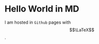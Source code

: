 # Hello World in MD
<!-- MathJax 
<script type="text/javascript" src="https://cdnjs.cloudflare.com/ajax/libs/mathjax/2.7.3/MathJax.js?config=TeX-AMS-MML_HTMLorMML"/> -->

I am hosted in `Github` pages with $$\LaTeX$$.